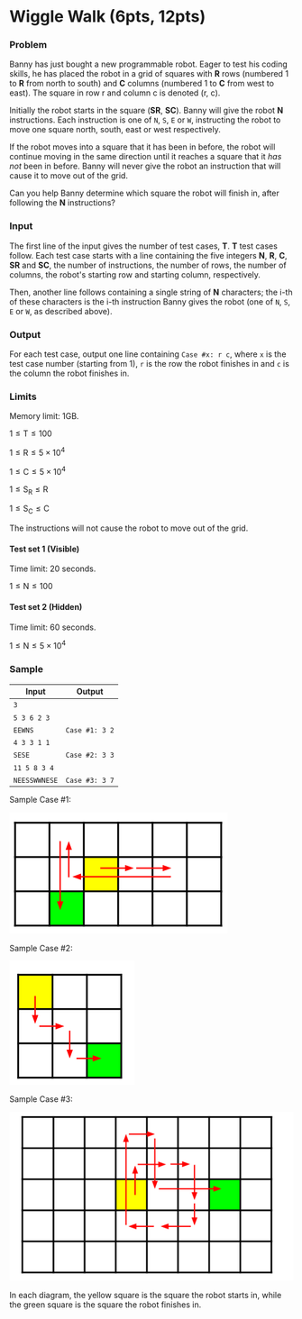 # Wiggle Walk (6pts, 12pts)

### Problem

Banny has just bought a new programmable robot. Eager to test his coding skills, he has placed the robot in a grid of squares with **R** rows (numbered 1 to **R** from north to south) and **C** columns (numbered 1 to **C** from west to east). The square in row r and column c is denoted (r, c).

Initially the robot starts in the square (**SR**, **SC**). Banny will give the robot **N** instructions. Each instruction is one of `N`, `S`, `E` or `W`, instructing the robot to move one square north, south, east or west respectively.

If the robot moves into a square that it has been in before, the robot will continue moving in the same direction until it reaches a square that it *has not* been in before. Banny will never give the robot an instruction that will cause it to move out of the grid.

Can you help Banny determine which square the robot will finish in, after following the **N** instructions?

### Input

The first line of the input gives the number of test cases, **T**. **T** test cases follow. Each test case starts with a line containing the five integers **N**, **R**, **C**, **SR** and **SC**, the number of instructions, the number of rows, the number of columns, the robot's starting row and starting column, respectively.

Then, another line follows containing a single string of **N** characters; the i-th of these characters is the i-th instruction Banny gives the robot (one of `N`, `S`, `E` or `W`, as described above).

### Output

For each test case, output one line containing `Case #x: r c`, where `x` is the test case number (starting from 1), `r` is the row the robot finishes in and `c` is the column the robot finishes in.

### Limits

Memory limit: 1GB.

$1 \leq \mathrm { T } \leq 100$

$1 \leq \mathrm { R } \leq 5 \times 10 ^ { 4 }$

$1 \leq \mathrm { C } \leq 5 \times 10 ^ { 4 }$

$1 \leq \mathrm { S } _ { \mathrm { R } } \leq \mathrm { R }$

$1 \leq \mathrm { S } _ { \mathrm { C } } \leq \mathrm { C }$

The instructions will not cause the robot to move out of the grid.

#### Test set 1 (Visible)

Time limit: 20 seconds.

$1 \leq \mathrm { N } \leq 100$

#### Test set 2 (Hidden)

Time limit: 60 seconds.

$1 \leq \mathrm { N } \leq 5 \times 10 ^ { 4 }$

### Sample

| Input         | Output         |
| ------------- | -------------- |
| `3`           |                |
| `5 3 6 2 3`   |                |
| `EEWNS`       | `Case #1: 3 2` |
| `4 3 3 1 1`   |                |
| `SESE`        | `Case #2: 3 3` |
| `11 5 8 3 4`  |                |
| `NEESSWWNESE` | `Case #3: 3 7` |

Sample Case #1:

![](Case1.png)

Sample Case #2:

![](Case2.png)

Sample Case #3:

![](Case3.png)

In each diagram, the yellow square is the square the robot starts in, while the green square is the square the robot finishes in.
